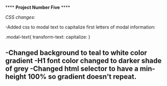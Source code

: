 **** **Project Number Five** ****

_CSS changes:_

-Added css to modal text to capitalize first letters of modal information:

.modal-text{
  transform-text: capitalize:
}

-Changed background to teal to white color gradient
-H1 font color changed to darker shade of grey
-Changed html selector to have a min-height 100% so gradient doesn't repeat.
-
